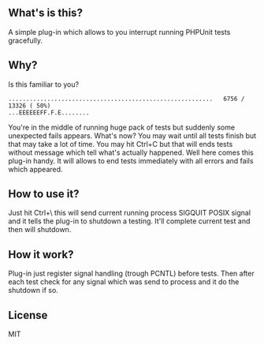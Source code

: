 ## What's is this?
A simple plug-in which allows to you interrupt running PHPUnit tests gracefully.

## Why?
Is this familiar to you?

```
..........................................................   6756 / 13326 ( 50%)
...EEEEEEFF.F.E........
```

You're in the middle of running huge pack of tests but suddenly some unexpected
fails appears. What's now? You may wait until all tests finish but that may take
a lot of time. You may hit Ctrl+C but that will ends tests without message which
tell what's actually happened. Well here comes this plug-in handy. It will
allows to end tests immediately with all errors and fails which appeared.

## How to use it?
Just hit Ctrl+\ this will send current running process SIGQUIT POSIX signal and
it tells the plug-in to shutdown a testing. It'll complete current test and then
will shutdown.

## How it work?
Plug-in just register signal handling (trough PCNTL) before tests. Then after
each test check for any signal which was send to process and it do the shutdown
if so.

## License
MIT

